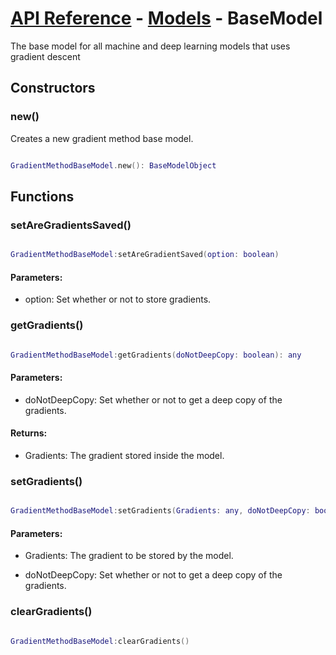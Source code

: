 # [API Reference](../../API.md) - [Models](../Models.md) - BaseModel

The base model for all machine and deep learning models that uses gradient descent

## Constructors

### new()

Creates a new gradient method base model.

```lua

GradientMethodBaseModel.new(): BaseModelObject

```

## Functions

### setAreGradientsSaved()

```lua

GradientMethodBaseModel:setAreGradientSaved(option: boolean)

```

#### Parameters:

* option: Set whether or not to store gradients.

### getGradients()

```lua

GradientMethodBaseModel:getGradients(doNotDeepCopy: boolean): any

```

#### Parameters:

* doNotDeepCopy: Set whether or not to get a deep copy of the gradients.

#### Returns:

* Gradients: The gradient stored inside the model.

### setGradients()

```lua

GradientMethodBaseModel:setGradients(Gradients: any, doNotDeepCopy: boolean)

```

#### Parameters:

* Gradients: The gradient to be stored by the model.

* doNotDeepCopy: Set whether or not to get a deep copy of the gradients.

### clearGradients()

```lua

GradientMethodBaseModel:clearGradients()

```
